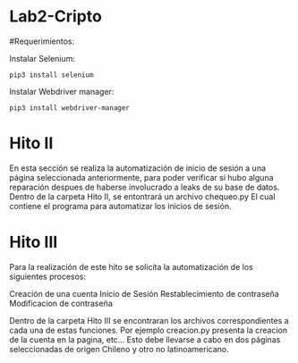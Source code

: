 # Lab2-Cripto

#Requerimientos:

Instalar Selenium:

```
pip3 install selenium
```
Instalar Webdriver manager:

```
pip3 install webdriver-manager
```

# Hito II

En esta sección se realiza la automatización de inicio de sesión a una página seleccionada anteriormente, para poder verificar si hubo alguna reparación despues de haberse involucrado a leaks de su base de datos. Dentro de la carpeta Hito II, se entontrará un archivo chequeo.py El cual contiene el programa para automatizar los inicios de sesión.

# Hito III

Para la realización de este hito se solicita la automatización de los siguientes procesos:

  Creación de una cuenta
  Inicio de Sesión
  Restablecimiento de contraseña
  Modificacion de contraseña
  
Dentro de la carpeta Hito III se encontraran los archivos correspondientes a cada una de estas funciones. Por ejemplo creacion.py presenta la creacion de la cuenta en la pagina, etc...
Esto debe llevarse a cabo en dos páginas seleccionadas de origen Chileno y otro no latinoamericano.


